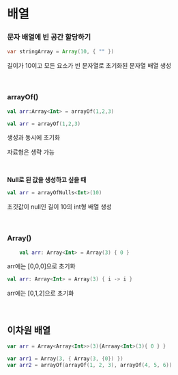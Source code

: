 # 배열

### 문자 배열에 빈 공간 할당하기

```java
var stringArray = Array(10, { "" })
```
길이가 10이고 모든 요소가 빈 문자열로 초기화된 문자열 배열 생성

<br/>

### arrayOf()

```kotlin
val arr:Array<Int> = arrayOf(1,2,3)

val arr = arrayOf(1,2,3)
```

생성과 동시에 초기화

자료형은 생략 가능

<br/>

**Null로 된 값을 생성하고 싶을 때**

```kotlin
val arr = arrayOfNulls<Int>(10)
```

초깃값이 null인 길이 10의 int형 배열 생성

<br/>

### Array()

```kotlin
	val arr: Array<Int> = Array(3) { 0 }
```

arr에는 [0,0,0]으로 초기화

```kotlin
val arr: Array<Int> = Array(3) { i -> i }
```

arr에는 [0,1,2]으로 초기화

<br/>

## 이차원 배열

```kotlin
var arr = Array<Array<Int>>(3){Arraay<Int>(3){ 0 } }
```

```kotlin
var arr1 = Array(3, { Array(3, {0}) })
var arr2 = arrayOf(arrayOf(1, 2, 3), arrayOf(4, 5, 6))
```
